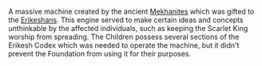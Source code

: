 A massive machine created by the ancient [Mekhanites](https://villains.fandom.com/wiki/Church_of_the_Broken_God "Church of the Broken God") which was gifted to the [Erikeshans](https://scp-db.fandom.com/wiki/Erikeshans "w:c:scp-db:Erikeshans"). This engine served to make certain ideas and concepts unthinkable by the affected individuals, such as keeping the Scarlet King worship from spreading. The Children possess several sections of the Erikesh Codex which was needed to operate the machine, but it didn't prevent the Foundation from using it for their purposes.